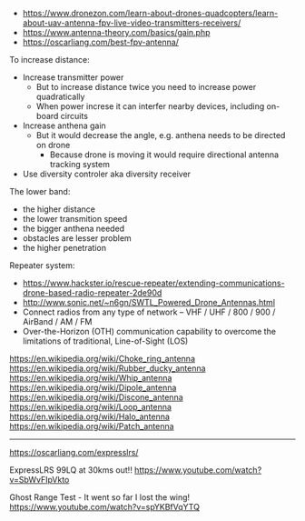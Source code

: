 - https://www.dronezon.com/learn-about-drones-quadcopters/learn-about-uav-antenna-fpv-live-video-transmitters-receivers/
- https://www.antenna-theory.com/basics/gain.php
- https://oscarliang.com/best-fpv-antenna/

To increase distance:

- Increase transmitter power
  - But to increase distance twice you need to increase power quadratically
  - When power increse it can interfer nearby devices, including on-board circuits
- Increase anthena gain
  - But it would decrease the angle, e.g. anthena needs to be directed on drone
    - Because drone is moving it would require directional antenna tracking system
- Use diversity controler aka diversity receiver

The lower band:

- the higher distance
- the lower transmition speed
- the bigger anthena needed
- obstacles are lesser problem
- the higher penetration

Repeater system:

- https://www.hackster.io/rescue-repeater/extending-communications-drone-based-radio-repeater-2de90d
- http://www.sonic.net/~n6gn/SWTL_Powered_Drone_Antennas.html
- Connect radios from any type of network – VHF / UHF / 800 / 900 / AirBand / AM / FM
- Over-the-Horizon (OTH) communication capability to overcome the limitations of traditional, Line-of-Sight (LOS)

https://en.wikipedia.org/wiki/Choke_ring_antenna
https://en.wikipedia.org/wiki/Rubber_ducky_antenna
https://en.wikipedia.org/wiki/Whip_antenna
https://en.wikipedia.org/wiki/Dipole_antenna
https://en.wikipedia.org/wiki/Discone_antenna
https://en.wikipedia.org/wiki/Loop_antenna
https://en.wikipedia.org/wiki/Halo_antenna
https://en.wikipedia.org/wiki/Patch_antenna

---

https://oscarliang.com/expresslrs/

ExpressLRS 99LQ at 30kms out!! https://www.youtube.com/watch?v=SbWvFIpVkto

Ghost Range Test - It went so far I lost the wing! https://www.youtube.com/watch?v=spYKBfVqYTQ
